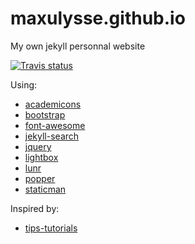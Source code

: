 # maxulysse.github.io
My own jekyll personnal website

[![Travis status][travis-badge]][travis-link]

Using:
- [academicons](https://jpswalsh.github.io/academicons/)
- [bootstrap](https://getbootstrap.com/)
- [font-awesome](http://fontawesome.io/)
- [jekyll-search](https://github.com/RishikeshDarandale/jekyll-search)
- [jquery](https://jquery.com/)
- [lightbox](http://lokeshdhakar.com/projects/lightbox2/)
- [lunr](https://lunrjs.com/)
- [popper](https://popper.js.org/)
- [staticman](https://staticman.net/)

Inspired by:
- [tips-tutorials](https://github.com/dalanzg/tips-tutorials)

[travis-badge]: https://api.travis-ci.org/MaxUlysse/maxulysse.github.io.svg
[travis-link]: https://travis-ci.org/MaxUlysse/maxulysse.github.io

